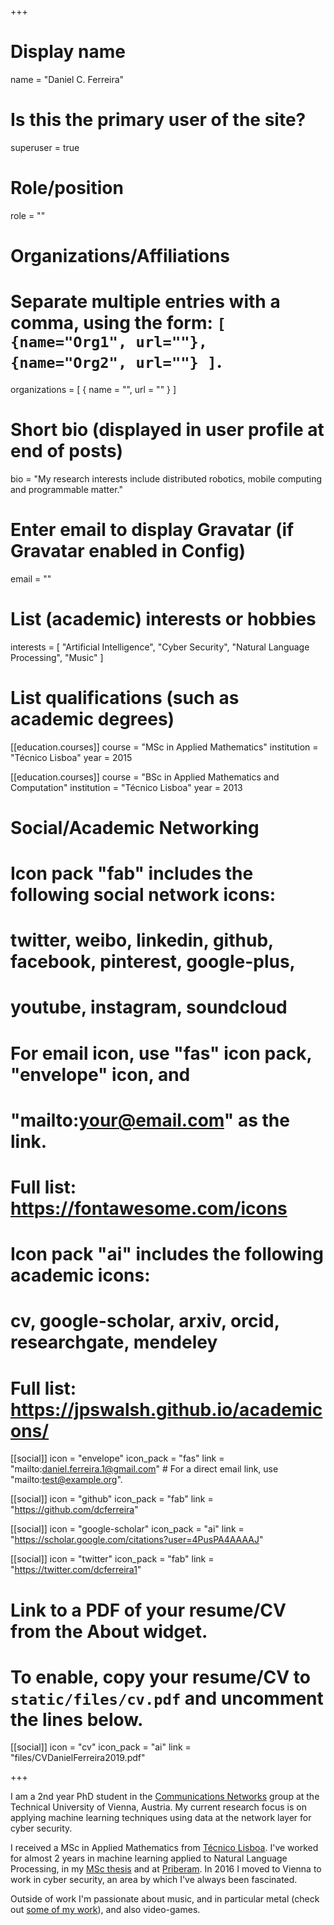 +++
# Display name
name = "Daniel C. Ferreira"

# Is this the primary user of the site?
superuser = true

# Role/position
role = ""

# Organizations/Affiliations
#   Separate multiple entries with a comma, using the form: `[ {name="Org1", url=""}, {name="Org2", url=""} ]`.
organizations = [ { name = "", url = "" } ]

# Short bio (displayed in user profile at end of posts)
bio = "My research interests include distributed robotics, mobile computing and programmable matter."

# Enter email to display Gravatar (if Gravatar enabled in Config)
email = ""

# List (academic) interests or hobbies
interests = [
  "Artificial Intelligence",
  "Cyber Security",
  "Natural Language Processing",
  "Music"
]

# List qualifications (such as academic degrees)
[[education.courses]]
  course = "MSc in Applied Mathematics"
  institution = "Técnico Lisboa"
  year = 2015

[[education.courses]]
  course = "BSc in Applied Mathematics and Computation"
  institution = "Técnico Lisboa"
  year = 2013

# Social/Academic Networking
#
# Icon pack "fab" includes the following social network icons:
#
#   twitter, weibo, linkedin, github, facebook, pinterest, google-plus,
#   youtube, instagram, soundcloud
#
#   For email icon, use "fas" icon pack, "envelope" icon, and
#   "mailto:your@email.com" as the link.
#
#   Full list: https://fontawesome.com/icons
#
# Icon pack "ai" includes the following academic icons:
#
#   cv, google-scholar, arxiv, orcid, researchgate, mendeley
#
#   Full list: https://jpswalsh.github.io/academicons/

[[social]]
  icon = "envelope"
  icon_pack = "fas"
  link = "mailto:daniel.ferreira.1@gmail.com"  # For a direct email link, use "mailto:test@example.org".
  
[[social]]
  icon = "github"
  icon_pack = "fab"
  link = "https://github.com/dcferreira"

[[social]]
  icon = "google-scholar"
  icon_pack = "ai"
  link = "https://scholar.google.com/citations?user=4PusPA4AAAAJ"
  
[[social]]
  icon = "twitter"
  icon_pack = "fab"
  link = "https://twitter.com/dcferreira1"


# Link to a PDF of your resume/CV from the About widget.
# To enable, copy your resume/CV to `static/files/cv.pdf` and uncomment the lines below.
[[social]]
  icon = "cv"
  icon_pack = "ai"
  link = "files/CVDanielFerreira2019.pdf"

+++

I am a 2nd year PhD student in the [Communications Networks](https://cn.tuwien.ac.at/) group at the Technical University of Vienna, Austria.
My current research focus is on applying machine learning techniques using data at the network layer for cyber security.

I received a MSc in Applied Mathematics from [Técnico Lisboa](https://tecnico.ulisboa.pt/en/).
I've worked for almost 2 years in machine learning applied to Natural Language Processing, in my [MSc thesis](https://fenix.tecnico.ulisboa.pt/cursos/mma/dissertacao/565303595500655) and at [Priberam](https://www.priberam.pt/).
In 2016 I moved to Vienna to work in cyber security, an area by which I've always been fascinated.

Outside of work I'm passionate about music, and in particular metal (check out [some of my work](https://mydementia.bandcamp.com/releases)), and also video-games.